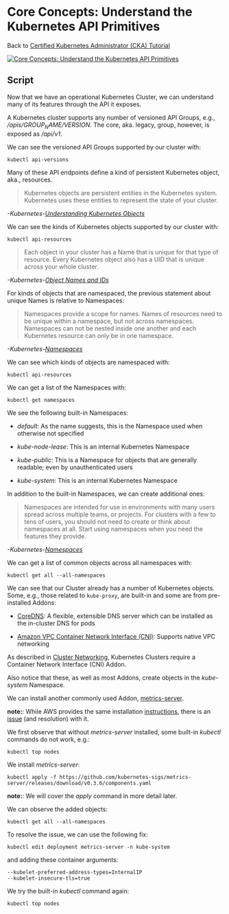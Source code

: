 # Core Concepts: Understand the Kubernetes API Primitives

Back to [Certified Kubernetes Administrator (CKA) Tutorial](https://github.com/larkintuckerllc/k8s-cka-tutorial)

[![Core Concepts: Understand the Kubernetes API Primitives](http://img.youtube.com/vi/rwWiOC2j3vs/0.jpg)](https://youtu.be/rwWiOC2j3vs)

## Script

Now that we have an operational Kubernetes Cluster, we can understand many of its features through the API it exposes.

A Kubernetes cluster supports any number of versioned API Groups, e.g., */apis/$GROUP_NAME/$VERSION*. The core, aka. legacy, group, however, is exposed as */api/v1*.

We can see the versioned API Groups supported by our cluster with:

```plaintext
kubectl api-versions
```

Many of these API endpoints define a kind of persistent Kubernetes object, aka., resources.

> Kubernetes objects are persistent entities in the Kubernetes system. Kubernetes uses these entities to represent the state of your cluster.

*-Kubernetes-[Understanding Kubernetes Objects](https://kubernetes.io/docs/concepts/overview/working-with-objects/kubernetes-objects/)*

We can see the kinds of Kubernetes objects supported by our cluster with:

```plaintext
kubectl api-resources
```

> Each object in your cluster has a Name that is unique for that type of resource. Every Kubernetes object also has a UID that is unique across your whole cluster.

*-Kubernetes-[Object Names and IDs](https://kubernetes.io/docs/concepts/overview/working-with-objects/names/)*

For kinds of objects that are namespaced, the previous statement about unique Names is relative to Namespaces:

> Namespaces provide a scope for names. Names of resources need to be unique within a namespace, but not across namespaces. Namespaces can not be nested inside one another and each Kubernetes resource can only be in one namespace.

*-Kubernetes-[Namespaces](https://kubernetes.io/docs/concepts/overview/working-with-objects/namespaces/)*

We can see which kinds of objects are namespaced with:

```plaintext
kubectl api-resources
```

We can get a list of the Namespaces with:

```plaintext
kubectl get namespaces
```

We see the following built-in Namespaces:

* *default*: As the name suggests, this is the Namespace used when otherwise not specified

* *kube-node-lease*: This is an internal Kubernetes Namespace

* *kube-public*: This is a Namespace for objects that are generally readable; even by unauthenticated users

* *kube-system*: This is an internal Kubernetes Namespace

In addition to the built-in Namespaces, we can create additional ones:

> Namespaces are intended for use in environments with many users spread across multiple teams, or projects. For clusters with a few to tens of users, you should not need to create or think about namespaces at all. Start using namespaces when you need the features they provide.

*-Kubernetes-[Namespaces](https://kubernetes.io/docs/concepts/overview/working-with-objects/namespaces/)*

We can get a list of common objects across all namespaces with:

```plaintext
kubectl get all --all-namespaces
```

We can see that our Cluster already has a number of Kubernetes objects. Some, e.g., those related to `kube-proxy`, are built-in and some are from pre-installed Addons:

* [CoreDNS](https://coredns.io/): A flexible, extensible DNS server which can be installed as the in-cluster DNS for pods

* [Amazon VPC Container Network Interface (CNI)](https://docs.aws.amazon.com/eks/latest/userguide/pod-networking.html): Supports native VPC networking

As described in [Cluster Networking](https://kubernetes.io/docs/concepts/cluster-administration/networking/), Kubernetes Clusters require a Container Network Interface (CNI) Addon.

Also notice that these, as well as most Addons, create objects in the *kube-system* Namespace.

We can install another commonly used Addon, [metrics-server](https://github.com/kubernetes-sigs/metrics-server).

**note:**: While AWS provides the same installation [instructions](
https://docs.aws.amazon.com/eks/latest/userguide/metrics-server.html
), there is an [issue](https://github.com/kubernetes-sigs/metrics-server/issues/247) (and resolution) with it.

We first observe that without *metrics-server* installed, some built-in *kubectl* commands do not work, e.g.:

```plaintext
kubectl top nodes
```

We install *metrics-server*:

```plaintext
kubectl apply -f https://github.com/kubernetes-sigs/metrics-server/releases/download/v0.3.6/components.yaml
```

**note:**: We will cover the *apply* command in more detail later.

We can observe the added objects:

```plaintext
kubectl get all --all-namespaces
```

To resolve the issue, we can use the following fix:

```plaintext
kubectl edit deployment metrics-server -n kube-system
```

and adding these container arguments:

```plaintext
--kubelet-preferred-address-types=InternalIP
--kubelet-insecure-tls=true
```

We try the built-in *kubectl* command again:

```plaintext
kubectl top nodes
```
